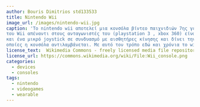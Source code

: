 ```yaml
---
author: Bouris Dimitrios std133533
title: Nintendo Wii 
image_url: /images/nintendo-wii.jpg
caption: 'Τo nintendo wii αποτελεί μια κονσόλα βίντεο παιχνιδιών 7ης γενιάς που κατασκευάστηκε από την Nintendo.Το πλεονέκτημα
του Wii απέναντι στους ανταγωνιστές του (playstation 3 , xbox 360) είναι ο ιδιαίτερος χειρισμός του. Το Wii Χρησιμοποιεί ένα χειριστήριο
και ένα μικρό joystick σε συνδυασμό με αισθητήρες κίνησης και δίνει την δυνατότητα στον παίκτη να κάνει κινήσεις σε πραγματικό χρόνο τις 
οποίες η κονσόλα αντιλαμβάνεται. Με αυτό τον τρόπο εδώ και χρόνια το wii έδωσε 3D διαστάσεις στον χώρο του video-gaming'
license_text:  Wikimedia Commons - freely licensed media file repository.'
license_url: https://commons.wikimedia.org/wiki/File:Wii_console.png
categories:
  - devices
  - consoles
tags:
  - nintendo
  - videogames
  - wearable
---
```

